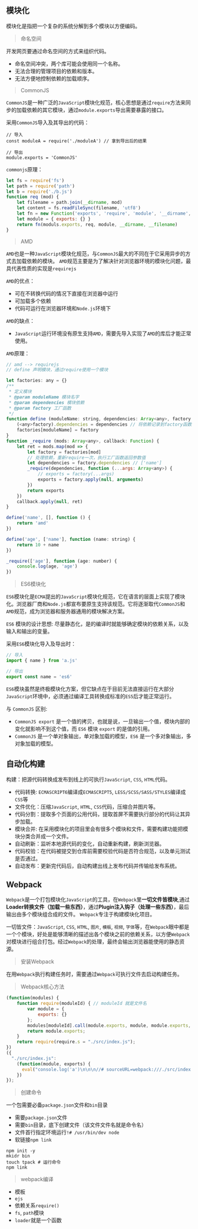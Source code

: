 ## 模块化

模块化是指把一个复杂的系统分解到多个模块以方便编码。

> 命名空间

开发网页要通过命名空间的方式来组织代码。

- 命名空间冲突，两个库可能会使用同一个名称。
- 无法合理的管理项目的依赖和版本。
- 无法方便地控制依赖的加载顺序。

> CommonJS

`CommonJS`是一种广泛的`JavaScript`模块化规范，核心思想是通过`require`方法来同步的加载依赖的其它模块，通过`module.exports`导出需要暴露的接口。

采用`CommonJS`导入及其导出的代码：
```
// 导入
const moduleA = require('./moduleA') // 拿到导出后的结果

// 导出
module.exports = 'CommonJS'
```

`commonjs`原理：
```javascript
let fs = require('fs')
let path = require('path')
let b = require('./b.js')
function req (mod) {
    let filename = path.join(__dirname, mod)
    let content = fs.readFileSync(filename, 'utf8')
    let fn = new Function('exports', 'require', 'module', '__dirname', '__filename', content + '\n return module.exports')
    let module = { exports: {} }
    return fn(moduls.exports, req, module, __dirname, __filename)
}
```

> AMD

`AMD`也是一种`JavaScript`模块化规范，与`CommonJS`最大的不同在于它采用异步的方式去加载依赖的模块。
`AMD`规范主要是为了解决针对浏览器环境的模块化问题，最具代表性质的实现是`requirejs`

`AMD`的优点：
- 可在不转换代码的情况下直接在浏览器中运行
- 可加载多个依赖
- 代码可运行在浏览器环境和`Node.js`环境下

`AMD`的缺点：
- `JavaScript`运行环境没有原生支持`AMD`，需要先导入实现了`AMD`的库后才能正常使用。

`AMD`原理：
```javascript
// amd --> requirejs
// define 声明模块，通过require使用一个模块

let factories: any = {}
/**
 * 定义模块
 * @param moduleName 模块名字
 * @param dependencies 模块依赖
 * @param factory 工厂函数
 */
function define (moduleName: string, dependencies: Array<any>, factory: Function) {
    (<any>factory).dependencies = dependencies // 将依赖记录到factory函数上
    factories[moduleName] = factory
}
function _require (mods: Array<any>, callback: Function) {
    let ret = mods.map(mod => {
        let factory = factories[mod]
        // 处理依赖，重新require一次，执行工厂函数返回参数值
        let dependencies = factory.dependencies // ['name']
        _require(dependencies, function (...args: Array<any>) {
            // exports = factory(...args)
            exports = factory.apply(null, arguments)
        })
        return exports
    })
    callback.apply(null, ret)
}

define('name', [], function () {
    return 'amd'
})

define('age', ['name'], function (name: string) {
    return 10 + name
})

_require(['age'], function (age: number) {
    console.log(age, 'age')
})
```

> ES6模块化

`ES6`模块化是`ECMA`提出的`JavaScript`模块化规范，它在语言的层面上实现了模块化。浏览器厂商和`Node.js`都宣布要原生支持该规范。它将逐渐取代`CommonJS`和`AMD`规范，成为浏览器和服务器通用的模块解决方案。

`ES6` 模块的设计思想: 尽量静态化，是的编译时就能够确定模块的依赖关系，以及输入和输出的变量。

采用`ES6`模块化导入及导出时：
```javascript
// 导入
import { name } from 'a.js'

// 导出
export const name = 'es6'
```

`ES6`模块虽然是终极模块化方案，但它缺点在于目前无法直接运行在大部分`JavaScript`环境中，必须通过编译工具转换成标准的`ES5`后才能正常运行。

与 `CommonJS` 区别:
* `CommonJS export` 是一个值的拷贝，也就是说，一旦输出一个值，模块内部的变化就影响不到这个值，而 `ES6` 模块 `export` 的是值的引用。
* `CommonJS` 是一个单对象输出，单对象加载的模型，`ES6` 是一个多对象输出，多对象加载的模型。

## 自动化构建

构建：把源代码转换成发布到线上的可执行`JavaScript`, `CSS`, `HTML`代码。

- 代码转换: `ECMASCRIPT6`编译成`ECMASCRIPT5`, `LESS/SCSS/SASS/STYLES`编译成`CSS`等
- 文件优化：压缩`JavaScript`, `HTML`, `CSS`代码，压缩合并图片等。
- 代码分割：提取多个页面的公用代码，提取首屏不需要执行部分的代码让其异步加载。
- 模块合并: 在采用模块化的项目里会有很多个模块和文件，需要构建功能把模块分类合并成一个文件。
- 自动刷新：监听本地源代码的变化，自动重新构建，刷新浏览器。
- 代码校验：在代码被提交到仓库前需要校验代码是否符合规范，以及单元测试是否通过。
- 自动发布：更新完代码后，自动构建出线上发布代码并传输给发布系统。

## Webpack

`Webpack`是一个打包模块化`JavaScript`的工具，在`Webpack`里**一切文件皆模块**,通过**Loader转换文件（加载一些东西）**，通过**Plugin注入钩子（处理一些东西）**，最后输出由多个模块组合成的文件。
`Webpack`专注于构建模块化项目。

一切皆文件：`JavaScript`, `CSS`, `HTML`, `图片`, `模板`, `视频`, `字体`等，在`Webpack`眼中都是一个个模块，好处是能够清晰的描述出各个模块之前的依赖关系，以方便`Webpack`对模块进行组合打包。经过`Webpack`的处理，最终会输出浏览器能使用的静态资源。

> 安装Webpack

在用`Webpack`执行构建任务时，需要通过`Webpack`可执行文件去启动构建任务。

> Webpack核心方法

```javascript
(function(modules) {
	function require(moduleId) { // moduleId 就是文件名
		var module = {
			exports: {}
		};
		modules[moduleId].call(module.exports, module, module.exports, require);
		return module.exports;
	}
	return require(require.s = "./src/index.js");
})
({
  "./src/index.js":
    (function(module, exports) {
      eval("console.log('a')\n\n\n//# sourceURL=webpack:///./src/index.js?");
    })
});
```

> 创建命令

一个包需要必备`package.json`文件和`bin`目录

- 需要`package.json`文件
- 需要`bin`目录，底下创建文件（该文件文件名就是命令名）
- 文件首行指定环境运行`!# /usr/bin/dev node`
- 软链接`npm link`

```shell
npm init -y
mkidr bin
touch tpack # 运行命令
npm link
```

> webpack编译

- 模板
- `ejs`
- 依赖关系`require()`
- `fs`, `path`模块
- `loader`就是一个函数
